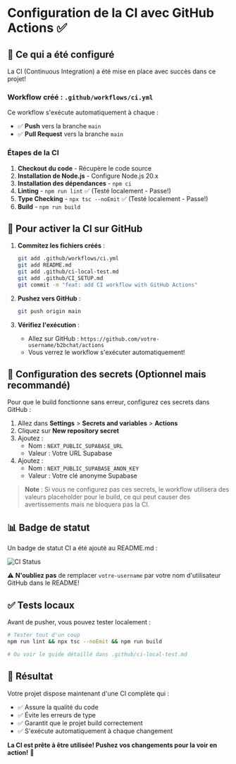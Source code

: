 # Configuration de la CI avec GitHub Actions ✅

## 🎯 Ce qui a été configuré

La CI (Continuous Integration) a été mise en place avec succès dans ce projet!

### Workflow créé : `.github/workflows/ci.yml`

Ce workflow s'exécute automatiquement à chaque :
- ✅ **Push** vers la branche `main`
- ✅ **Pull Request** vers la branche `main`

### Étapes de la CI

1. **Checkout du code** - Récupère le code source
2. **Installation de Node.js** - Configure Node.js 20.x
3. **Installation des dépendances** - `npm ci`
4. **Linting** - `npm run lint` ✅ (Testé localement - Passe!)
5. **Type Checking** - `npx tsc --noEmit` ✅ (Testé localement - Passe!)
6. **Build** - `npm run build`

## 🚀 Pour activer la CI sur GitHub

1. **Commitez les fichiers créés** :
   ```bash
   git add .github/workflows/ci.yml
   git add README.md
   git add .github/ci-local-test.md
   git add .github/CI_SETUP.md
   git commit -m "feat: add CI workflow with GitHub Actions"
   ```

2. **Pushez vers GitHub** :
   ```bash
   git push origin main
   ```

3. **Vérifiez l'exécution** :
   - Allez sur GitHub : `https://github.com/votre-username/b2bchat/actions`
   - Vous verrez le workflow s'exécuter automatiquement!

## 🔐 Configuration des secrets (Optionnel mais recommandé)

Pour que le build fonctionne sans erreur, configurez ces secrets dans GitHub :

1. Allez dans **Settings** > **Secrets and variables** > **Actions**
2. Cliquez sur **New repository secret**
3. Ajoutez :
   - Nom : `NEXT_PUBLIC_SUPABASE_URL`
   - Valeur : Votre URL Supabase
4. Ajoutez :
   - Nom : `NEXT_PUBLIC_SUPABASE_ANON_KEY`
   - Valeur : Votre clé anonyme Supabase

> **Note** : Si vous ne configurez pas ces secrets, le workflow utilisera des valeurs placeholder pour le build, ce qui peut causer des avertissements mais ne bloquera pas la CI.

## 📊 Badge de statut

Un badge de statut CI a été ajouté au README.md :

![CI Status](https://github.com/votre-username/b2bchat/actions/workflows/ci.yml/badge.svg)

⚠️ **N'oubliez pas** de remplacer `votre-username` par votre nom d'utilisateur GitHub dans le README!

## ✅ Tests locaux

Avant de pusher, vous pouvez tester localement :

```bash
# Tester tout d'un coup
npm run lint && npx tsc --noEmit && npm run build

# Ou voir le guide détaillé dans .github/ci-local-test.md
```

## 🎉 Résultat

Votre projet dispose maintenant d'une CI complète qui :
- ✅ Assure la qualité du code
- ✅ Évite les erreurs de type
- ✅ Garantit que le projet build correctement
- ✅ S'exécute automatiquement à chaque changement

**La CI est prête à être utilisée! Pushez vos changements pour la voir en action!** 🚀

